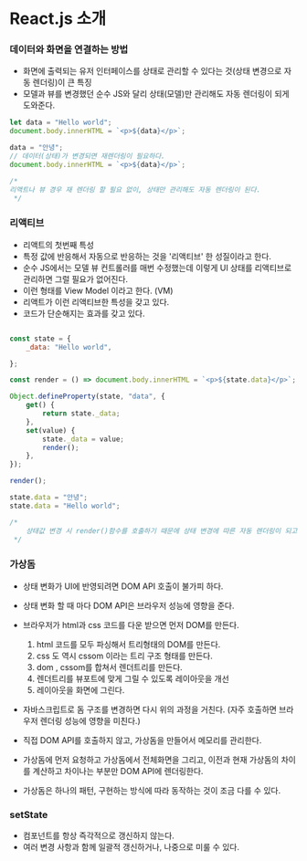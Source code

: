 # React.js 소개

### 데이터와 화면을 연결하는 방법

* 화면에 출력되는 유저 인터페이스를 상태로 관리할 수 있다는 것(상태 변경으로 자동 렌더링)이 큰 특징
* 모델과 뷰를 변경했던 순수 JS와 달리 상태(모델)만 관리해도 자동 렌더링이 되게 도와준다.

```javascript
let data = "Hello world";
document.body.innerHTML = `<p>${data}</p>`;

data = "안녕";
// 데이터(상태)가 변경되면 재렌더링이 필요하다.
document.body.innerHTML = `<p>${data}</p>`;

/*
리액트나 뷰 경우 재 렌더링 할 필요 없이, 상태만 관리해도 자동 렌더링이 된다.
 */


```


### 리액티브

* 리액트의 첫번째 특성
* 특정 값에 반응해서 자동으로 반응하는 것을 '리액티브' 한 성질이라고 한다.
* 순수 JS에서는 모델 뷰 컨트롤러를 매번 수정했는데 이렇게 UI 상태를 리액티브로 관리하면 그럴 필요가 없어진다.
* 이런 형태를 View Model 이라고 한다. (VM)
* 리액트가 이런 리액티브한 특성을 갖고 있다.
* 코드가 단순해지는 효과를 갖고 있다.


```javascript

const state = {
    _data: "Hello world",

};

const render = () => document.body.innerHTML = `<p>${state.data}</p>`;

Object.defineProperty(state, "data", {
    get() {
        return state._data;
    },
    set(value) {
        state._data = value;
        render();
    },
});

render();

state.data = "안녕";
state.data = "Hello world";

/*
    상태값 변경 시 render()함수를 호출하기 때문에 상태 변경에 따른 자동 렌더링이 되고 있는 상황
 */

```

### 가상돔

* 상태 변화가 UI에 반영되려면 DOM API 호출이 불가피 하다.
* 상태 변화 할 때 마다 DOM API은 브라우저 성능에 영향을 준다.
* 브라우저가 html과 css 코드를 다운 받으면 먼저 DOM를 만든다.
  1. html 코드를 모두 파싱해서 트리형태의 DOM를 만든다.
  2. css 도 역시 cssom 이라는 트리 구조 형태를 만든다.
  3. dom , cssom를 합쳐서 렌더트리를 만든다.
  4. 렌더트리를 뷰포트에 맞게 그릴 수 있도록 레이아웃을 개선
  5. 레이아웃을 화면에 그린다.

* 자바스크립트로 돔 구조를 변경하면 다시 위의 과정을 거친다. (자주 호출하면 브라우저 렌더링 성능에 영향을 미친다.)
* 직접 DOM API를 호출하지 않고, 가상돔을 만들어서 메모리를 관리한다.
* 가상돔에 먼저 요청하고 가상돔에서 전체화면을 그리고, 이전과 현재 가상돔의 차이를 계산하고 차이나는 부분만 DOM API에 렌더링한다.
* 가상돔은 하나의 패턴, 구현하는 방식에 따라 동작하는 것이 조금 다를 수 있다.

### setState

* 컴포넌트를 항상 즉각적으로 갱신하지 않는다.
* 여러 변경 사항과 함께 일괄적 갱신하거나, 나중으로 미룰 수 있다.

